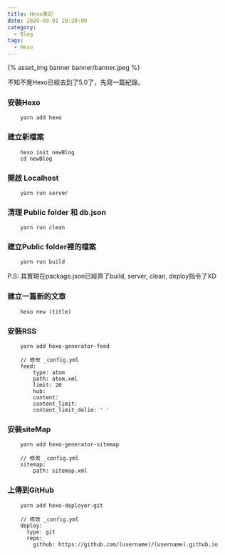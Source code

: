 ```yaml
---
title: Hexo筆記
date: 2020-09-01 20:20:00
category:
  - Blog
tags:
  - Hexo
---
```


{% asset_img banner banner/banner.jpeg %}

不知不覺Hexo已經去到了5.0了，先寫一篇紀錄。

<!-- more -->

### 安裝Hexo

```shall
    yarn add hexo
```

### 建立新檔案

```shall
    hexo init newBlog
    cd newBlog
```

### 開啟 Localhost

```shall
    yarn run server
```

### 清理 Public folder 和 db.json

```shall
    yarn run clean
```

### 建立Public folder裡的檔案

```shall
    yarn run build
```

P.S: 其實現在package.json已經齊了build, server, clean, deploy指令了XD

### 建立一篇新的文章

```shall
    hexo new (title)
```

### 安裝RSS

```shall
    yarn add hexo-generator-feed

    // 修改 _config.yml
    feed:
        type: atom
        path: atom.xml
        limit: 20
        hub:
        content:
        content_limit:
        content_limit_delim: ' '
```

### 安裝siteMap

```shall
    yarn add hexo-generator-sitemap

    // 修改 _config.yml
    sitemap: 
        path: sitemap.xml
```

### 上傳到GitHub

```shall
    yarn add hexo-deployer-git

    // 修改 _config.yml
    deploy:
      type: git
      repo: 
        github: https://github.com/(username)/(username).github.io
```
